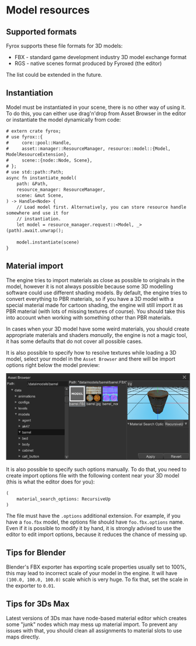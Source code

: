 # Model resources

## Supported formats

Fyrox supports these file formats for 3D models:

- FBX - standard game development industry 3D model exchange format
- RGS - native scenes format produced by Fyroxed (the editor)

The list could be extended in the future.

## Instantiation

Model must be instantiated in your scene, there is no other way of using it. To do this, you can either use drag'n'drop
from Asset Browser in the editor or instantiate the model dynamically from code:

```rust,no_run,edition2018
# extern crate fyrox;
# use fyrox::{
#     core::pool::Handle,
#     asset::manager::ResourceManager, resource::model::{Model, ModelResourceExtension},
#     scene::{node::Node, Scene},
# };
# use std::path::Path;
async fn instantiate_model(
    path: &Path,
    resource_manager: ResourceManager,
    scene: &mut Scene,
) -> Handle<Node> {
    // Load model first. Alternatively, you can store resource handle somewhere and use it for
    // instantiation.
    let model = resource_manager.request::<Model, _>(path).await.unwrap();

    model.instantiate(scene)
}
```

## Material import

The engine tries to import materials as close as possible to originals in the model, however it is not always possible
because some 3D modelling software could use different shading models. By default, the engine tries to convert
everything to PBR materials, so if you have a 3D model with a special material made for cartoon shading, the
engine will still import it as PBR material (with lots of missing textures of course). You should take this into
account when working with something other than PBR materials. 

In cases when your 3D model have some weird materials, you should create appropriate materials and shaders _manually_,
the engine is not a magic tool, it has some defaults that do not cover all possible cases.

It is also possible to specify how to resolve textures while loading a 3D model, select your model in the `Asset Browser`
and there will be import options right below the model preview:

![model import](model_import.png)

It is also possible to specify such options manually. To do that, you need to create import options file with the 
following content near your 3D model (this is what the editor does for you):

```text
(
    material_search_options: RecursiveUp
)
```

The file must have the `.options` additional extension. For example, if you have a `foo.fbx` model, the options
file should have `foo.fbx.options` name. Even if it is possible to modify it by hand, it is strongly advised to use
the editor to edit import options, because it reduces the chance of messing up.

## Tips for Blender

Blender's FBX exporter has exporting scale properties usually set to 100%, this may lead to incorrect scale
of your model in the engine. It will have `(100.0, 100.0, 100.0)` scale which is very huge. To fix that, set
the scale in the exporter to `0.01`.

## Tips for 3Ds Max

Latest versions of 3Ds max have node-based material editor which creates some "junk" nodes which may mess up
material import. To prevent any issues with that, you should clean all assignments to material slots to use
maps directly.
